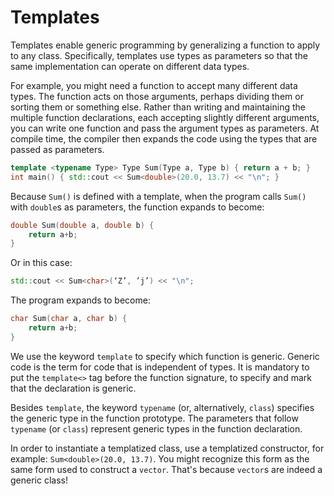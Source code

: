 # Templates

Templates enable generic programming by generalizing a function to apply to any class. Specifically, templates use types as parameters so that the same implementation can operate on different data types.

For example, you might need a function to accept many different data types. The function acts on those arguments, perhaps dividing them or sorting them or something else. Rather than writing and maintaining the multiple function declarations, each accepting slightly different arguments, you can write one function and pass the argument types as parameters. At compile time, the compiler then expands the code using the types that are passed as parameters.

```c++
template <typename Type> Type Sum(Type a, Type b) { return a + b; }
int main() { std::cout << Sum<double>(20.0, 13.7) << "\n"; }
```

Because `Sum()` is defined with a template, when the program calls `Sum()` with `double`s as parameters, the function expands to become:

```c++
double Sum(double a, double b) {
    return a+b;
}
```
Or in this case:

```c++
std::cout << Sum<char>(‘Z’, ’j’) << "\n";
```

The program expands to become:

```c++
char Sum(char a, char b) {
    return a+b;
}
```

We use the keyword `template` to specify which function is generic. Generic code is the term for code that is independent of types. It is mandatory to put the `template<>` tag before the function signature, to specify and mark that the declaration is generic.

Besides `template`, the keyword `typename` (or, alternatively, `class`) specifies the generic type in the function prototype. The parameters that follow `typename` (or `class`) represent generic types in the function declaration.

In order to instantiate a templatized class, use a templatized constructor, for example: `Sum<double>(20.0, 13.7)`. You might recognize this form as the same form used to construct a `vector`. That's because `vector`s are indeed a generic class!